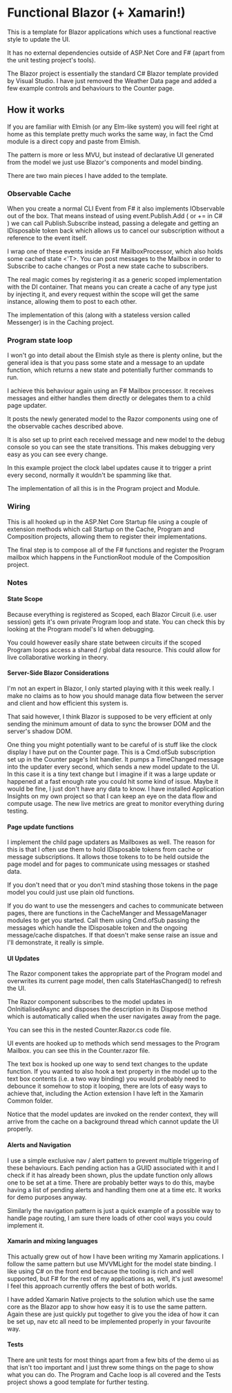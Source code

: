# Functional Blazor (+ Xamarin!)

This is a template for Blazor applications which uses a functional reactive style to update the UI.

It has no external dependencies outside of ASP.Net Core and F# (apart from the unit testing project's tools).

The Blazor project is essentially the standard C# Blazor template provided by Visual Studio.
I have just removed the Weather Data page and added a few example controls and behaviours to the Counter page.


## How it works

If you are familiar with Elmish (or any Elm-like system) you will feel right at home as this template pretty much works the same way, in fact the Cmd module is a direct copy and paste from Elmish.

The pattern is more or less MVU, but instead of declarative UI generated from the model we just use Blazor's components and model binding.

There are two main pieces I have added to the template.

### Observable Cache

When you create a normal CLI Event from F# it also implements IObservable out of the box. That means instead of using event.Publish.Add ( or += in C# ) we can call Publish.Subscribe instead, passing a delegate and getting an IDisposable token back which allows us to cancel our subscription without a reference to the event itself.

I wrap one of these events inside an F# MailboxProcessor, which also holds some cached state <'T>. You can post messages to the Mailbox in order to Subscribe to cache changes or Post a new state cache to subscribers.

The real magic comes by registering it as a generic scoped implementation with the DI container. That means you can create a cache of any type just by injecting it, and every request within the scope will get the same instance, allowing them to post to each other.

The implementation of this (along with a stateless version called Messenger) is in the Caching project.

### Program state loop

I won't go into detail about the Elmish style as there is plenty online, but the general idea is that you pass some state and a message to an update function, which returns a new state and potentially further commands to run.

I achieve this behaviour again using an F# Mailbox processor. It receives messages and either handles them directly or delegates them to a child page updater.

It posts the newly generated model to the Razor components using one of the observable caches described above.

It is also set up to print each received message and new model to the debug console so you can see the state transitions. This makes debugging very easy as you can see every change.

In this example project the clock label updates cause it to trigger a print every second, normally it wouldn't be spamming like that.

The implementation of all this is in the Program project and Module.


### Wiring

This is all hooked up in the ASP.Net Core Startup file using a couple of extension methods which call Startup on the Cache, Program and Composition projects, allowing them to register their implementations.

The final step is to compose all of the F# functions and register the Program mailbox which happens in the FunctionRoot module of the Composition project.


### Notes

#### State Scope

Because everything is registered as Scoped, each Blazor Circuit (i.e. user session) gets it's own private Program loop and state. You can check this by looking at the Program model's Id when debugging. 

You could however easily share state between circuits if the scoped Program loops access a shared / global data resource. This could allow for live collaborative working in theory.

#### Server-Side Blazor Considerations

I'm not an expert in Blazor, I only started playing with it this week really. I make no claims as to how you should manage data flow between the server and client and how efficient this system is.

That said however, I think Blazor is supposed to be very efficient at only sending the minimum amount of data to sync the browser DOM and the server's shadow DOM.

One thing you might potentially want to be careful of is stuff like the clock display I have put on the Counter page. This is a Cmd.ofSub subscription set up in the Counter page's Init handler. It pumps a TimeChanged message into the updater every second, which sends a new model update to the UI. In this case it is a tiny text change but I imagine if it was a large update or happened at a fast enough rate you could hit some kind of issue. Maybe it would be fine, I just don't have any data to know. I have installed Application Insights on my own project so that I can keep an eye on the data flow and compute usage. The new live metrics are great to monitor everything during testing.

#### Page update functions

I implement the child page updaters as Mailboxes as well. The reason for this is that I often use them to hold IDisposable tokens from cache or message subscriptions. It allows those tokens to to be held outside the page model and for pages to communicate using messages or stashed data. 

If you don't need that or you don't mind stashing those tokens in the page model you could just use plain old functions. 

If you do want to use the messengers and caches to communicate between pages, there are functions in the CacheManger and MessageManager modules to get you started. Call them using Cmd.ofSub passing the messages which handle the IDisposable token and the ongoing message/cache dispatches. If that doesn't make sense raise an issue and I'll demonstrate, it really is simple.

#### UI Updates

The Razor component takes the appropriate part of the Program model and overwrites its current page model, then calls StateHasChanged() to refresh the UI.

The Razor component subscribes to the model updates in OnInitialisedAsync and disposes the description in its Dispose method which is automatically called when the user navigates away from the page.

You can see this in the nested Counter.Razor.cs code file.

UI events are hooked up to methods which send messages to the Program Mailbox. you can see this in the Counter.razor file.

The text box is hooked up one way to send text changes to the update function. If you wanted to also hook a text property in the model up to the text box contents (i.e. a two way binding) you would probably need to debounce it somehow to stop it looping, there are lots of easy ways to achieve that, including the Action extension I have left in the Xamarin Common folder.

Notice that the model updates are invoked on the render context, they will arrive from the cache on a background thread which cannot update the UI properly.

#### Alerts and Navigation

I use a simple exclusive nav / alert pattern to prevent multiple triggering of these behaviours. Each pending action has a GUID associated with it and I check if it has already been shown, plus the update function only allows one to be set at a time. There are probably better ways to do this, maybe having a list of pending alerts and handling them one at a time etc. It works for demo purposes anyway.

Similarly the navigation pattern is just a quick example of a possible way to handle page routing, I am sure there loads of other cool ways you could implement it.

#### Xamarin and mixing languages

This actually grew out of how I have been writing my Xamarin applications. I follow the same pattern but use MVVMLight for the model state binding. I like using C# on the front end because the tooling is rich and well supported, but F# for
the rest of my applications as, well, it's just awesome! I feel this approach currently offers the best of both worlds.

I have added Xamarin Native projects to the solution which use the same core as the Blazor app to show how easy it is to use the same pattern. Again these are just quickly put together to give you the idea of how it can be set up, nav etc all need to be implemented properly in your favourite way.

#### Tests

There are unit tests for most things apart from a few bits of the demo ui as that isn't too important and I just threw some things on the page to show what you can do. The Program and Cache loop is all covered and the Tests project shows a good template for further testing.


